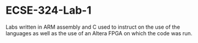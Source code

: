 # ECSE-324-Lab-1

Labs written in ARM assembly and C used to instruct on the use of the languages as well as the use of an Altera FPGA on which the code was run.
